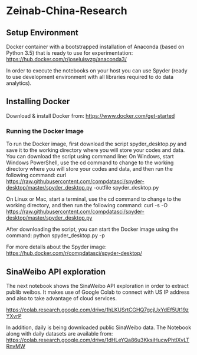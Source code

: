 # Zeinab-China-Research

## Setup Environment ##

Docker container with a bootstrapped installation of Anaconda (based on Python 3.5) that is ready to use for experimentation:
https://hub.docker.com/r/joseluisvzg/anaconda3/

In order to execute the notebooks on your host you can use Spyder (ready to use development environment with all libraries required to do data analytics).

## Installing Docker ##
 
Download & install Docker from: https://www.docker.com/get-started

### Running the Docker Image ###

To run the Docker image, first download the script spyder_desktop.py
and save it to the working directory where you will store your codes and data. You can download the script using command line: On Windows, start Windows PowerShell, use the cd command to change to the working directory where you will store your codes and data, and then run the following command:
curl https://raw.githubusercontent.com/compdatasci/spyder-desktop/master/spyder_desktop.py -outfile spyder_desktop.py

On Linux or Mac, start a terminal, use the cd command to change to the working directory, and then run the following command:
curl -s -O https://raw.githubusercontent.com/compdatasci/spyder-desktop/master/spyder_desktop.py

After downloading the script, you can start the Docker image using the command:
python spyder_desktop.py -p

For more details about the Spyder image: https://hub.docker.com/r/compdatasci/spyder-desktop/

## SinaWeibo API exploration ##

The next notebook shows the SinaWeibo API exploration in order to extract publib weibos. It makes use of Google Colab to connect with US IP address and also to take advantage of cloud services.

https://colab.research.google.com/drive/1hLKUSrtCGHQ7gcjUxYdEf5Ut19zYXvrP


In addition, daily is being downloaded public SinaWeibo data. The Notebook along with daily datasets are available from: https://colab.research.google.com/drive/1dHLeYQa86u3KksiHucwPhtlXvLTRnvMW
